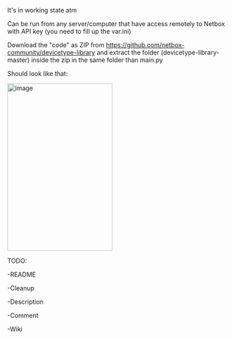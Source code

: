 It's in working state atm

Can be run from any server/computer that have access remotely to Netbox with API key (you need to fill up the var.ini)

Download the "code" as ZIP from https://github.com/netbox-community/devicetype-library and extract the folder (devicetype-library-master) inside the zip in the same folder than main.py


Should look like that:

<img width="239" height="380" alt="image" src="https://github.com/user-attachments/assets/4d48b601-1c17-48cf-a4cc-f204e7603e28" />


TODO:

-README

-Cleanup

-Description

-Comment

-Wiki
